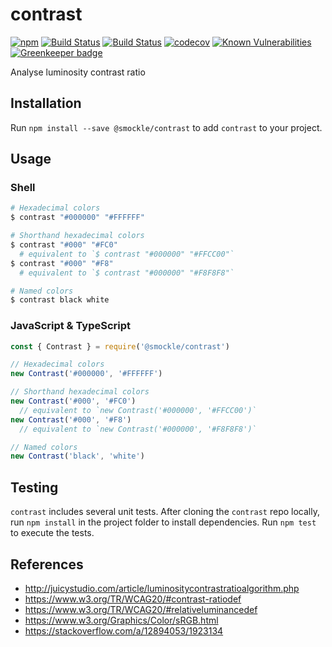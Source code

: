 # contrast

[![npm](https://img.shields.io/npm/v/@smockle/contrast.svg)](https://www.npmjs.com/package/@smockle/contrast)
[![Build Status](https://travis-ci.com/smockle/contrast.svg?branch=master)](https://travis-ci.com/smockle/contrast)
[![Build Status](https://smockle.visualstudio.com/contrast/_apis/build/status/smockle.contrast)](https://smockle.visualstudio.com/contrast/_build/latest?definitionId=1)
[![codecov](https://codecov.io/gh/smockle/contrast/branch/master/graph/badge.svg)](https://codecov.io/gh/smockle/contrast)
[![Known Vulnerabilities](https://snyk.io/test/github/smockle/contrast/badge.svg)](https://snyk.io/test/github/smockle/contrast)
[![Greenkeeper badge](https://badges.greenkeeper.io/smockle/contrast.svg)](https://greenkeeper.io/)

Analyse luminosity contrast ratio

## Installation

Run `npm install --save @smockle/contrast` to add `contrast` to your project.

## Usage

### Shell

```Bash
# Hexadecimal colors
$ contrast "#000000" "#FFFFFF"

# Shorthand hexadecimal colors
$ contrast "#000" "#FC0"
  # equivalent to `$ contrast "#000000" "#FFCC00"`
$ contrast "#000" "#F8"
  # equivalent to `$ contrast "#000000" "#F8F8F8"`

# Named colors
$ contrast black white
```

### JavaScript & TypeScript

```JavaScript
const { Contrast } = require('@smockle/contrast')

// Hexadecimal colors
new Contrast('#000000', '#FFFFFF')

// Shorthand hexadecimal colors
new Contrast('#000', '#FC0')
  // equivalent to `new Contrast('#000000', '#FFCC00')`
new Contrast('#000', '#F8')
  // equivalent to `new Contrast('#000000', '#F8F8F8')`

// Named colors
new Contrast('black', 'white')
```

## Testing

`contrast` includes several unit tests. After cloning the `contrast` repo locally, run `npm install` in the project folder to install dependencies. Run `npm test` to execute the tests.

## References

- http://juicystudio.com/article/luminositycontrastratioalgorithm.php
- https://www.w3.org/TR/WCAG20/#contrast-ratiodef
- https://www.w3.org/TR/WCAG20/#relativeluminancedef
- https://www.w3.org/Graphics/Color/sRGB.html
- https://stackoverflow.com/a/12894053/1923134
